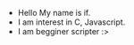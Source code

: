 - Hello My name is if.
- I am interest in C, Javascript.
- I am begginer scripter :>

<!---
ifelsebetter/ifelsebetter is a ✨ special ✨ repository because its `README.md` (this file) appears on your GitHub profile.
You can click the Preview link to take a look at your changes.
--->
